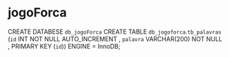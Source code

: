 # jogoForca

CREATE DATABESE `db_jogoForca`
CREATE TABLE `db_jogoforca`.`tb_palavras` 
(`id` INT NOT NULL AUTO_INCREMENT , `palavra` VARCHAR(200) NOT NULL , PRIMARY KEY (`id`)) ENGINE = InnoDB;
